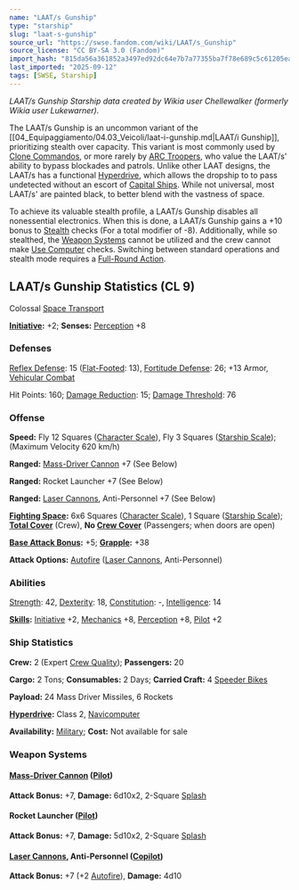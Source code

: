 ```yaml
---
name: "LAAT/s Gunship"
type: "starship"
slug: "laat-s-gunship"
source_url: "https://swse.fandom.com/wiki/LAAT/s_Gunship"
source_license: "CC BY-SA 3.0 (Fandom)"
import_hash: "815da56a361852a3497ed92dc64e7b7a77355ba7f78e689c5c61205ea50a3f2b"
last_imported: "2025-09-12"
tags: [SWSE, Starship]
---
```

*LAAT/s Gunship Starship data created by Wikia user Chellewalker (formerly Wikia user Lukewarner).*

The LAAT/s Gunship is an uncommon variant of the [[04_Equipaggiamento/04.03_Veicoli/laat-i-gunship.md|LAAT/i Gunship]], prioritizing stealth over capacity. This variant is most commonly used by [Clone Commandos](https://swse.fandom.com/wiki/Clone_Commandos), or more rarely by [ARC Troopers](https://swse.fandom.com/wiki/ARC_Troopers), who value the LAAT/s' ability to bypass blockades and patrols. Unlike other LAAT designs, the LAAT/s has a functional [Hyperdrive](https://swse.fandom.com/wiki/Hyperdrive), which allows the dropship to to pass undetected without an escort of [Capital Ships](https://swse.fandom.com/wiki/Capital_Ships). While not universal, most LAAT/s' are painted black, to better blend with the vastness of space.

To achieve its valuable stealth profile, a LAAT/s Gunship disables all nonessential electronics. When this is done, a LAAT/s Gunship gains a +10 bonus to [Stealth](https://swse.fandom.com/wiki/Stealth) checks (For a total modifier of -8). Additionally, while so stealthed, the [Weapon Systems](https://swse.fandom.com/wiki/Weapon_Systems) cannot be utilized and the crew cannot make [Use Computer](https://swse.fandom.com/wiki/Use_Computer) checks. Switching between standard operations and stealth mode requires a [Full-Round Action](https://swse.fandom.com/wiki/Full-Round_Action).

## LAAT/s Gunship Statistics (CL 9)
Colossal [Space Transport](https://swse.fandom.com/wiki/Space_Transport)

**[Initiative](https://swse.fandom.com/wiki/Initiative):** +2; **Senses:** [Perception](https://swse.fandom.com/wiki/Perception) +8
### Defenses
[Reflex Defense](https://swse.fandom.com/wiki/Reflex_Defense_(Vehicles)): 15 ([Flat-Footed](https://swse.fandom.com/wiki/Flat-Footed): 13), [Fortitude Defense](https://swse.fandom.com/wiki/Fortitude_Defense_(Vehicles)): 26; +13 Armor, [Vehicular Combat](https://swse.fandom.com/wiki/Vehicular_Combat)

Hit Points: 160; [Damage Reduction](https://swse.fandom.com/wiki/Damage_Reduction): 15; [Damage Threshold](https://swse.fandom.com/wiki/Damage_Threshold_(Vehicles)): 76
### Offense
**Speed:** Fly 12 Squares ([Character Scale](https://swse.fandom.com/wiki/Character_Scale)), Fly 3 Squares ([Starship Scale](https://swse.fandom.com/wiki/Starship_Scale)); (Maximum Velocity 620 km/h)

**Ranged:** [Mass-Driver Cannon](https://swse.fandom.com/wiki/Mass-Driver_Cannon) +7 (See Below)

**Ranged:** Rocket Launcher +7 (See Below)

**Ranged:** [Laser Cannons](https://swse.fandom.com/wiki/Laser_Cannons), Anti-Personnel +7 (See Below)

**[Fighting Space](https://swse.fandom.com/wiki/Fighting_Space):** 6x6 Squares ([Character Scale](https://swse.fandom.com/wiki/Character_Scale)), 1 Square ([Starship Scale](https://swse.fandom.com/wiki/Starship_Scale)); **[Total Cover](https://swse.fandom.com/wiki/Total_Cover)** (Crew), **No [Crew Cover](https://swse.fandom.com/wiki/Crew_Cover)** (Passengers; when doors are open)

**[Base Attack Bonus](https://swse.fandom.com/wiki/Base_Attack_Bonus):** +5; **[Grapple](https://swse.fandom.com/wiki/Grapple):** +38

**Attack Options:** [Autofire](https://swse.fandom.com/wiki/Autofire_(Vehicle_Combat)) ([Laser Cannons](https://swse.fandom.com/wiki/Laser_Cannons), Anti-Personnel)
### Abilities
[Strength](https://swse.fandom.com/wiki/Strength): 42, [Dexterity](https://swse.fandom.com/wiki/Dexterity): 18, [Constitution](https://swse.fandom.com/wiki/Constitution): -, [Intelligence](https://swse.fandom.com/wiki/Intelligence): 14

**[Skills](https://swse.fandom.com/wiki/Skills):** [Initiative](https://swse.fandom.com/wiki/Initiative) +2, [Mechanics](https://swse.fandom.com/wiki/Mechanics) +8, [Perception](https://swse.fandom.com/wiki/Perception) +8, [Pilot](https://swse.fandom.com/wiki/Pilot) +2
### Ship Statistics
**Crew:** 2 (Expert [Crew Quality](https://swse.fandom.com/wiki/Crew_Quality)); **Passengers:** 20

**Cargo:** 2 Tons; **Consumables:** 2 Days; **Carried Craft:** 4 [Speeder Bikes](https://swse.fandom.com/wiki/Speeder_Bikes)

**Payload:** 24 Mass Driver Missiles, 6 Rockets

**[Hyperdrive](https://swse.fandom.com/wiki/Hyperdrive):** Class 2, [Navicomputer](https://swse.fandom.com/wiki/Navicomputer)

**Availability:** [Military](https://swse.fandom.com/wiki/Military); **Cost:** Not available for sale
### Weapon Systems
#### **[Mass-Driver Cannon](https://swse.fandom.com/wiki/Mass-Driver_Cannon) ([Pilot](https://swse.fandom.com/wiki/Pilot_(Vehicle_Combat)))**
**Attack Bonus:** +7, **Damage:** 6d10x2, 2-Square [Splash](https://swse.fandom.com/wiki/Splash)
#### **Rocket Launcher ([Pilot](https://swse.fandom.com/wiki/Pilot_(Vehicle_Combat)))**
**Attack Bonus:** +7, **Damage:** 5d10x2, 2-Square [Splash](https://swse.fandom.com/wiki/Splash)
#### **[Laser Cannons](https://swse.fandom.com/wiki/Laser_Cannons), Anti-Personnel ([Copilot](https://swse.fandom.com/wiki/Copilot))**
**Attack Bonus:** +7 (+2 [Autofire](https://swse.fandom.com/wiki/Autofire_(Vehicle_Combat))), **Damage:** 4d10